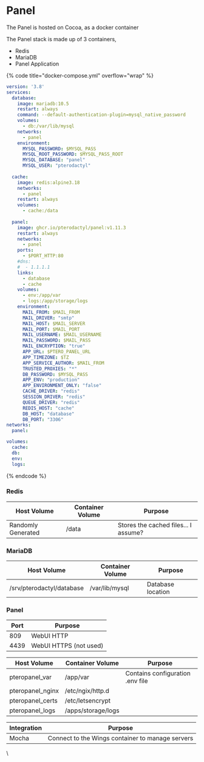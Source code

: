 # Panel

The Panel is hosted on Cocoa, as a docker container

The Panel stack is made up of 3 containers,

* Redis
* MariaDB
* Panel Application

{% code title="docker-compose.yml" overflow="wrap" %}
```yaml
version: '3.8'
services:
  database:
    image: mariadb:10.5
    restart: always
    command: --default-authentication-plugin=mysql_native_password
    volumes:
      - db:/var/lib/mysql
    networks:
      - panel
    environment:
      MYSQL_PASSWORD: $MYSQL_PASS
      MYSQL_ROOT_PASSWORD: $MYSQL_PASS_ROOT
      MYSQL_DATABASE: "panel"
      MYSQL_USER: "pterodactyl"
      
  cache:
    image: redis:alpine3.18
    networks:
      - panel
    restart: always
    volumes:
      - cache:/data
      
  panel:
    image: ghcr.io/pterodactyl/panel:v1.11.3
    restart: always
    networks:
      - panel
    ports:
      - $PORT_HTTP:80
    #dns:
    #  - 1.1.1.1
    links:
      - database
      - cache
    volumes:
      - env:/app/var
      - logs:/app/storage/logs
    environment:
      MAIL_FROM: $MAIL_FROM
      MAIL_DRIVER: "smtp"
      MAIL_HOST: $MAIL_SERVER
      MAIL_PORT: $MAIL_PORT
      MAIL_USERNAME: $MAIL_USERNAME
      MAIL_PASSWORD: $MAIL_PASS
      MAIL_ENCRYPTION: "true"
      APP_URL: $PTERO_PANEL_URL
      APP_TIMEZONE: $TZ
      APP_SERVICE_AUTHOR: $MAIL_FROM
      TRUSTED_PROXIES: "*" 
      DB_PASSWORD: $MYSQL_PASS
      APP_ENV: "production"
      APP_ENVIRONMENT_ONLY: "false"
      CACHE_DRIVER: "redis"
      SESSION_DRIVER: "redis"
      QUEUE_DRIVER: "redis"
      REDIS_HOST: "cache"
      DB_HOST: "database"
      DB_PORT: "3306"
networks:
  panel:

volumes:
  cache:
  db:
  env:
  logs:
```
{% endcode %}

### Redis

| Host Volume        | Container Volume | Purpose                              |
| ------------------ | ---------------- | ------------------------------------ |
| Randomly Generated | /data            | Stores the cached files... I assume? |

### MariaDB

| Host Volume               | Container Volume | Purpose           |
| ------------------------- | ---------------- | ----------------- |
| /srv/pterodactyl/database | /var/lib/mysql   | Database location |

### Panel

| Port | Purpose                |
| ---- | ---------------------- |
| 809  | WebUI HTTP             |
| 4439 | WebUI HTTPS (not used) |

| Host Volume       | Container Volume   | Purpose                          |
| ----------------- | ------------------ | -------------------------------- |
| pteropanel\_var   | /app/var           | Contains configuration .env file |
| pteropanel\_nginx | /etc/ngix/http.d   |                                  |
| pteropanel\_certs | /etc/letsencrypt   |                                  |
| pteropanel\_logs  | /apps/storage/logs |                                  |

| Integration | Purpose                                          |
| ----------- | ------------------------------------------------ |
| Mocha       | Connect to the Wings container to manage servers |

\
